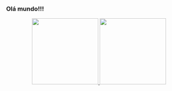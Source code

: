 ### Olá mundo!!!

<div align="center">
  <a href="https://instagram.com/hesli.azevedo">
  <img height="180em" src="https://github-readme-stats.vercel.app/api?username=HesliZH&show_icons=true&theme=dark&include_all_commits=true&count_private=true"/>
  <img height="180em" src="https://github-readme-stats.vercel.app/api/top-langs/?username=HesliZH&layout=compact&langs_count=15&theme=dark"/>
</div>

 
